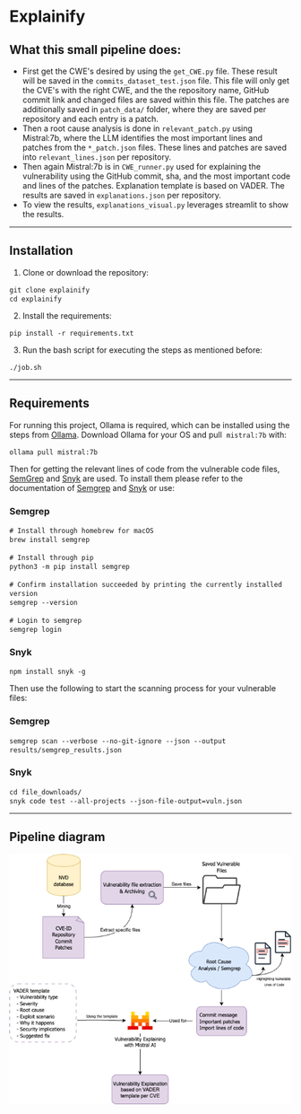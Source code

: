 # Explainify

## What this small pipeline does:

*   First get the CWE's desired by using the `get_CWE.py` file. These result will be saved in the `commits_dataset_test.json` file. This file will only get the CVE's with the right CWE, and the the repository name, GitHub commit link and changed files are saved within this file. The patches are additionally saved in `patch_data/` folder, where they are saved per repository and each entry is a patch.
*   Then a root cause analysis is done in `relevant_patch.py` using Mistral:7b, where the LLM identifies the most important lines and patches from the `*_patch.json` files. These lines and patches are saved into `relevant_lines.json` per repository.
*   Then again Mistral:7b is in `CWE_runner.py` used for explaining the vulnerability using the GitHub commit, sha, and the most important code and lines of the patches. Explanation template is based on VADER. The results are saved in `explanations.json` per repository.
*   To view the results, `explanations_visual.py` leverages streamlit to show the results.

---

## Installation

1.  Clone or download the repository:

```
git clone explainify
cd explainify
```

2. Install the requirements:

```
pip install -r requirements.txt
```

3.  Run the bash script for executing the steps as mentioned before:

```
./job.sh
```

---

## Requirements

For running this project, Ollama is required, which can be installed using the steps from [Ollama](https://ollama.com/download). Download Ollama for your OS and pull  `mistral:7b` with: 

```
ollama pull mistral:7b
```

Then for getting the relevant lines of code from the vulnerable code files, [SemGrep](https://semgrep.dev) and [Snyk](https://snyk.io/platform/snyk-cli/) are used. To install them please refer to the documentation of [Semgrep](https://semgrep.dev/docs/getting-started/quickstart) and [Snyk](https://docs.snyk.io/developer-tools/snyk-cli/install-or-update-the-snyk-cli) or use: 

### Semgrep
```
# Install through homebrew for macOS
brew install semgrep

# Install through pip
python3 -m pip install semgrep

# Confirm installation succeeded by printing the currently installed version
semgrep --version

# Login to semgrep 
semgrep login
```

### Snyk
```
npm install snyk -g
```

Then use the following to start the scanning process for your vulnerable files: 
### Semgrep
```
semgrep scan --verbose --no-git-ignore --json --output results/semgrep_results.json
```

### Snyk
```
cd file_downloads/
snyk code test --all-projects --json-file-output=vuln.json
```

---

## Pipeline diagram

![The pipeline in question:](img/explainify.drawio.png)
